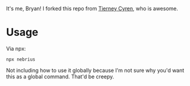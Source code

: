 It's me, Bryan! I forked this repo from [Tierney Cyren](https://github.com/bnb), who is awesome.

# Usage
Via npx:
```
npx nebrius
```

Not including how to use it globally because I'm not sure why you'd want this as a global command. That'd be creepy.
